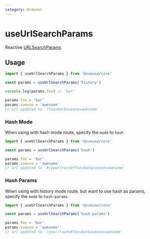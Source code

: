 ```yaml
---
category: Browser
---
```


# useUrlSearchParams

Reactive [URLSearchParams](https://developer.mozilla.org/en-US/docs/Web/API/URLSearchParams)

## Usage

```js
import { useUrlSearchParams } from '@vueuse/core'

const params = useUrlSearchParams('history')

console.log(params.foo) // 'bar'

params.foo = 'bar'
params.vueuse = 'awesome'
// url updated to `?foo=bar&vueuse=awesome`
```

### Hash Mode

When using with hash mode route, specify the `mode` to `hash`

```js
import { useUrlSearchParams } from '@vueuse/core'

const params = useUrlSearchParams('hash')

params.foo = 'bar'
params.vueuse = 'awesome'
// url updated to `#/your/route?foo=bar&vueuse=awesome`
```

### Hash Params

When using with history mode route, but want to use hash as params, specify the `mode` to `hash-params`

```js
import { useUrlSearchParams } from '@vueuse/core'

const params = useUrlSearchParams('hash-params')

params.foo = 'bar'
params.vueuse = 'awesome'
// url updated to `/your/route#foo=bar&vueuse=awesome`
```
